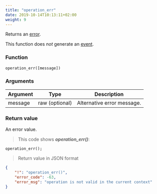 ```yaml
---
title: "operation_err"
date: 2019-10-14T10:13:11+02:00
weight: 9
---
```


Returns an [error](../../data-types/error-type).

This function does *not* generate an [event](../../events).

### Function
`operation_err([message])`

### Arguments
Argument | Type | Description
-------- | ---- | -----------
message | raw (optional) | Alternative error message.

### Return value
An error value.

> This code shows ***operation_err()***:

```
operation_err();
```

> Return value in JSON format

```json
{
    "!": "operation_err()",
    "error_code": -63,
    "error_msg": "operation is not valid in the current context"
}
```
